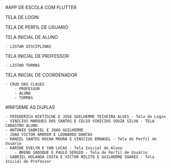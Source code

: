 #APP DE ESCOLA COM FLUTTER

TELA DE LOGIN

TELA DE PERFIL DE USUARIO

TELA INICIAL DE ALUNO

	- LISTAR DISCIPLINAS
		
TELA INICIAL DE PROFESSOR

	- LISTAR TURMAS

TELA INICIAL DE COORDENADOR

	- CRUD DAS CLASES
		- PROFESSOR
		- ALUNO
		- TURMAS


#INFORME AS DUPLAS

	- FRIEDERICH NIETZSCHE E JOSE GUILHERME TEIXEIRA ALVES - Tela de Login
  	- VINICIUS MARQUES DOS SANTOS E CELSO VINICIUS SOUZA SILVA - TELA CADASTRO ALUNO
	- ANTONIO GABRIEL E JOAO GUILHERME
	- JOAO VICTOR AMORIM E LEONARDO DANTAS
 	- RANIEL SANTOS ROCHA MOURA E VINICIUS EMANUEL - Tela de Perfil de Usuário
	- KARINE EVELYN E YAN LUCAS - Tela Inicial de Aluno
        - BRENO SADOQUE E PAULO SERGIO - Tela de Perfil de Usuário
	- GABRIEL HOLANDA COSTA E VICTOR MILITO E GUILHERME SOARES - Tela Inicial de Professor
